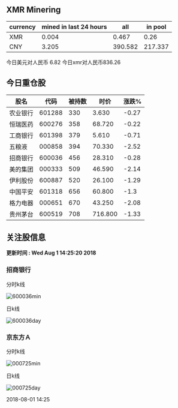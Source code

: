## XMR Minering

|currency|mined in last 24 hours|all|in pool|
|---|---|---|---|
|XMR|0.004|0.467|0.26|
|CNY|3.205|390.582|217.337|

今日美元对人民币 6.82	今日xmr对人民币836.26


## 今日重仓股 

|股名|代码|被持数|时价|涨跌%|
|---|---|---|---|---|
|农业银行|601288|330|3.630|-0.27|
|恒瑞医药|600276|358|68.720|-0.22|
|工商银行|601398|379|5.610|-0.71|
|五粮液|000858|394|70.330|-2.52|
|招商银行|600036|456|28.310|-0.28|
|美的集团|000333|509|46.590|-2.14|
|伊利股份|600887|520|26.100|-1.29|
|中国平安|601318|656|60.800|-1.3|
|格力电器|000651|670|43.250|-2.08|
|贵州茅台|600519|708|716.800|-1.33|

## 关注股信息
**更新时间 : Wed Aug  1 14:25:20 2018**
### 招商银行 
分时k线

![600036min](http://image.sinajs.cn/newchart/min/n/sh600036.gif)

日k线

![600036day](http://image.sinajs.cn/newchart/daily/n/sh600036.gif)

### 京东方Ａ 
分时k线

![000725min](http://image.sinajs.cn/newchart/min/n/sz000725.gif)

日k线

![000725day](http://image.sinajs.cn/newchart/daily/n/sz000725.gif)

2018-08-01 14:25